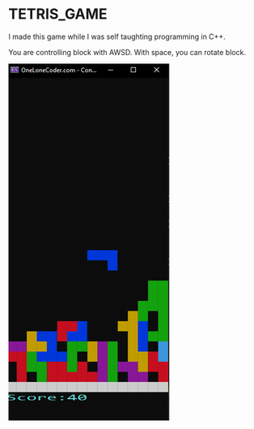 # TETRIS_GAME
I made this game while I was self taughting programming in C++. 

You are controlling block with AWSD. With space, you can rotate block.

![Optional Text](images/game.png)